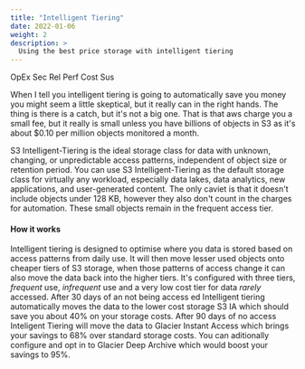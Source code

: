 ```yaml
---
title: "Intelligent Tiering"
date: 2022-01-06
weight: 2
description: >
  Using the best price storage with intelligent tiering
---
```

<span class=opex-sec>OpEx</span>
<span class=sec-off>Sec</span>
<span class=rel-off>Rel</span>
<span class=perf-off>Perf</span>
<span class=cost-on>Cost</span>
<span class=sus-sec>Sus</span>

When I tell you intelligent tiering is going to automatically save you money you might seem a little skeptical, but it really can in the right hands. The thing is there is a catch, but it's not a big one. That is that aws charge you a small fee, but it really is small unless you have billions of objects in S3 as it's about $0.10 per million objects monitored a month.

S3 Intelligent-Tiering is the ideal storage class for data with unknown, changing, or unpredictable access patterns, independent of object size or retention period. You can use S3 Intelligent-Tiering as the default storage class for virtually any workload, especially data lakes, data analytics, new applications, and user-generated content. The only caviet is that it doesn't include objects under 128 KB, however they also don't count in the charges for automation. These small objects remain in the frequent access tier. 

#### How it works

Intelligent tiering is designed to optimise where you data is stored based on access patterns from daily use. It will then move lesser used objects onto cheaper tiers of S3 storage, when those patterns of access change it can also move the data back into the higher tiers. It's configured with three tiers, _frequent_ use, _infrequent_ use and a very low cost tier for data _rarely_ accessed. After 30 days of an not being access ed Intelligent tiering automatically moves the data to the lower cost storage S3 IA which should save you about 40% on your storage costs. After 90 days of no access Inteligent Tiering will move the data to Glacier Instant Access which brings your savings to 68% over standard storage costs. You can aditionally configure and opt in to Glacier Deep Archive which would boost your savings to 95%. 

